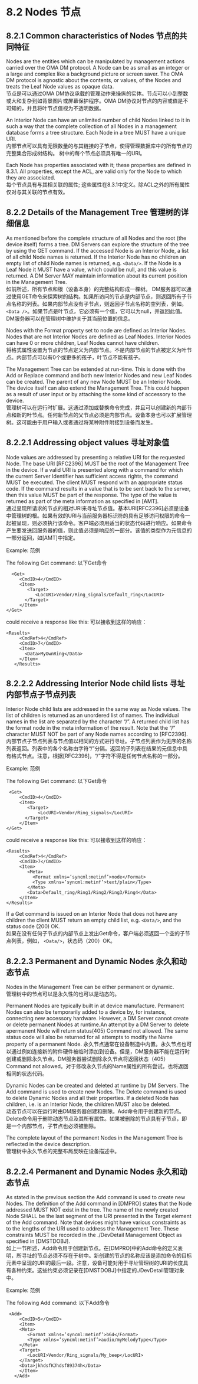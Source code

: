 # 8.2 Nodes 节点
## 8.2.1 Common characteristics of Nodes 节点的共同特征
Nodes are the entities which can be manipulated by management actions carried over the OMA DM protocol. A Node can be as small as an integer or a large and complex like a background picture or screen saver. The OMA DM protocol is agnostic about the contents, or values, of the Nodes and treats the Leaf Node values as opaque data.<br/>
节点是可以通过OMA DM协议承载的管理动作来操纵的实体。节点可以小到整数或大和复杂到如背景图片或屏幕保护程序。OMA DM协议对节点的内容或值是不可知的，并且将叶节点值视为不透明数据。

An Interior Node can have an unlimited number of child Nodes linked to it in such a way that the complete collection of all Nodes in a management database forms a tree structure. Each Node in a tree MUST have a unique URI.<br/>
内部节点可以具有无限数量的与其链接的子节点，使得管理数据库中的所有节点的完整集合形成树结构。 树中的每个节点必须具有唯一的URI。

Each Node has properties associated with it; these properties are defined in 8.3.1. All properties, except the ACL, are valid only for the Node to which they are associated.<br/>
每个节点具有与其相关联的属性; 这些属性在8.3.1中定义。除ACL之外的所有属性仅对与其关联的节点有效。

## 8.2.2 Details of the Management Tree 管理树的详细信息

As mentioned before the complete structure of all Nodes and the root (the device itself) forms a tree. DM Servers can explore the structure of the tree by using the GET command. If the accessed Node is an Interior Node, a list of all child Node names is returned. If the Interior Node has no children an empty list of child Node names is returned, e.g. `<Data/>`. If the Node is a Leaf Node it MUST have a value, which could be null, and this value is returned. A DM Server MAY maintain information about its current position in the Management Tree.<br/>
如前所述，所有节点和根（设备本身）的完整结构形成一棵树。 DM服务器可以通过使用GET命令来探索树的结构。如果所访问的节点是内部节点，则返回所有子节点名称的列表。如果内部节点没有子节点，则返回子节点名称的空列表，例如。 `<Data />`。如果节点是叶节点，它必须有一个值，它可以为null，并返回此值。 DM服务器可以在管理树中维护关于其当前位置的信息。

Nodes with the Format property set to node are defined as Interior Nodes. Nodes that are not Interior Nodes are defined as Leaf Nodes. Interior Nodes can have 0 or more children, Leaf Nodes cannot have children.<br/>
将格式属性设置为节点的节点定义为内部节点。不是内部节点的节点被定义为叶节点。内部节点可以有0个或更多的孩子，叶节点不能有孩子。

The Management Tree can be extended at run-time. This is done with the Add or Replace command and both new Interior Nodes and new Leaf Nodes can be created. The parent of any new Node MUST be an Interior Node. The device itself can also extend the Management Tree. This could happen as a result of user input or by attaching the some kind of accessory to the device.<br/>
管理树可以在运行时扩展。这通过添加或替换命令完成，并且可以创建新的内部节点和新的叶节点。任何新节点的父节点必须是内部节点。设备本身也可以扩展管理树。这可能由于用户输入或者通过将某种附件附接到设备而发生。

## 8.2.2.1 Addressing object values 寻址对象值

Node values are addressed by presenting a relative URI for the requested Node. The base URI [RFC2396] MUST be the root of the Management Tree in the device. If a valid URI is presented along with a command for which the current Server Identifier has sufficient access rights, the command MUST be executed. The client MUST respond with an appropriate status code. If the command results in a value that is to be sent back to the server, then this value MUST be part of the response. The type of the value is returned as part of the meta information as specified in [AMT].<br/>
通过呈现所请求的节点的相对URI来寻址节点值。基本URI[RFC2396]必须是设备中管理树的根。如果有效的URI与当前服务器标识符的具有足够访问权限的命令一起被呈现，则必须执行该命令。客户端必须用适当的状态代码进行响应。如果命令产生要发送回服务器的值，则此值必须是响应的一部分。该值的类型作为元信息的一部分返回，如[AMT]中指定。

Example: 范例

The following Get command: 以下Get命令
```
  <Get>
     <CmdID>4</CmdID>
     <Item>
        <Target> 
           <LocURI>Vendor/Ring_signals/Default_ring</LocURI>
       </Target>
     </Item>
</Get>
```
could receive a response like this: 可以接收到这样的响应：
```
<Results>
     <CmdRef>4</CmdRef>
     <CmdID>7</CmdID>
     <Item>
       <Data>MyOwnRing</Data>
     </Item>
   </Results>
```

## 8.2.2.2 Addressing Interior Node child lists 寻址内部节点子节点列表

Interior Node child lists are addressed in the same way as Node values. The list of children is returned as an unordered list of names. The individual names in the list are separated by the character “/”. A returned child list has the format node in the meta information of the result. Note that the “/” character MUST NOT be part of any Node names according to [RFC2396].<br/>
内部节点子节点列表与节点值以相同的方式进行寻址。子节点列表作为无序的名称列表返回。列表中的各个名称由字符“/”分隔。返回的子列表在结果的元信息中具有格式节点。注意，根据[RFC2396]，“/”字符不得是任何节点名称的一部分。

Example: 范例

The following Get command: 以下Get命令
```
 <Get>
     <CmdID>4</CmdID>
     <Item>
        <Target> 
            <LocURI>Vendor/Ring_signals</LocURI>
       </Target>
     </Item>
</Get>
```
could receive a response like this: 可以接收到这样的响应：
```
<Results>
     <CmdRef>4</CmdRef>
     <CmdID>7</CmdID>
     <Item>
        <Meta>
          <Format xmlns=’syncml:metinf’>node</Format> 
          <Type xmlns=’syncml:metinf’>text/plain</Type>
        </Meta>
        <Data>Default_ring/Ring1/Ring2/Ring3/Ring4</Data> 
     </Item>
</Results>
```
If a Get command is issued on an Interior Node that does not have any children the client MUST return an empty child list, e.g. `<Data/>`, and the status code (200) OK.<br/>
如果在没有任何子节点的内部节点上发出Get命令，客户端必须返回一个空的子节点列表，例如， `<Data/>`，状态码（200）OK。

## 8.2.2.3 Permanent and Dynamic Nodes 永久和动态节点
Nodes in the Management Tree can be either permanent or dynamic.<br/>
管理树中的节点可以是永久性的也可以是动态的。

Permanent Nodes are typically built in at device manufacture. Permanent Nodes can also be temporarily added to a device by, for instance, connecting new accessory hardware. However, a DM Server cannot create or delete permanent Nodes at runtime.An attempt by a DM Server to delete apermanent Node will return status(405) Command not allowed. The same status code will also be returned for all attempts to modify the Name property of a permanent Node.
永久节点通常在设备制造中内置。永久节点也可以通过例如连接新的附件硬件被临时添加到设备。但是，DM服务器不能在运行时创建或删除永久节点。DM服务器尝试删除永久节点将返回状态（405）Command not allowed。对于修改永久节点的Name属性的所有尝试，也将返回相同的状态代码。

Dynamic Nodes can be created and deleted at runtime by DM Servers. The Add command is used to create new Nodes. The Delete command is used to delete Dynamic Nodes and all their properties. If a deleted Node has children, i.e. is an Interior Node, the children MUST also be deleted.<br/>
动态节点可以在运行时由DM服务器创建和删除。Add命令用于创建新的节点。Delete命令用于删除动态节点及其所有属性。如果被删除的节点具有子节点，即是一个内部节点，子节点也必须被删除。

The complete layout of the permanent Nodes in the Management Tree is reflected in the device description.<br/>
管理树中永久节点的完整布局反映在设备描述中。

## 8.2.2.4 Permanent and Dynamic Nodes 永久和动态节点
As stated in the previous section the Add command is used to create new Nodes. The definition of the Add command in [DMPRO] states that the Node addressed MUST NOT exist in the tree. The name of the newly created Node SHALL be the last segment of the URI presented in the Target element of the Add command. Note that devices might have various constraints as to the lengths of the URI used to address the Management Tree. These constraints MUST be recorded in the ./DevDetail Management Object as specified in [DMSTDOBJ].<br/>
如上一节所述，Add命令用于创建新节点。在[DMPRO]中的Add命令的定义表明，所寻址的节点必须不存在于树中。新创建的节点的名称应该是添加命令的目标元素中呈现的URI的最后一段。注意，设备可能对用于寻址管理树的URI的长度具有各种约束。这些约束必须记录在[DMSTDOBJ]中指定的./DevDetail管理对象中。

Example: 范例

The following Add command: 以下Add命令
```
 <Add>
     <CmdID>5</CmdID>
     <Item>
     <Meta>
        <Format xmlns=’syncml:metinf’>b64</Format>
        <Type xmlns=’syncml:metinf’>audio/myMelodyType</Type>
     </Meta>
     <Target>
        <LocURI>Vendor/Ring_signals/My_beep</LocURI> 
     </Target>
     <Data>jkhdsfKJhdsf89374h</Data>
     </Item>
   </Add>

```
